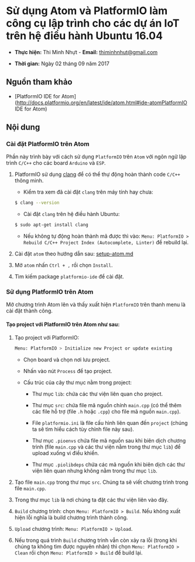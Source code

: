 # Sử dụng Atom và PlatformIO làm công cụ lập trình cho các dự án IoT trên hệ điều hành Ubuntu 16.04

* **Thực hiện:** Thi Minh Nhựt - **Email:** thiminhnhut@gmail.com

* **Thời gian:** Ngày 02 tháng 09 năm 2017

## Nguồn tham khảo

* [PlatformIO IDE for Atom](http://docs.platformio.org/en/latest/ide/atom.html#ide-atomPlatformIO IDE for Atom)

## Nội dung
### Cài đặt PlatformIO trên Atom
Phần này trình bày với cách sử dụng `PlatformIO` trên `Atom` với ngôn ngữ lập trình `C/C++` cho các board `Arduino` và `ESP`.

1. PlatformIO sử dụng [clang](http://clang.llvm.org/) để có thể thự động hoàn thành code `C/C++` thông minh.

    * Kiểm tra xem đã cài đặt `clang` trên máy tính hay chưa:

    ```bash
    $ clang --version
    ```

    * Cài đặt `clang` trên hệ điều hành Ubuntu:
    ```bash
    $ sudo apt-get install clang
    ```

    * Nếu không tự động hoàn thành mã được thì vào: `Menu: PlatformIO > Rebuild C/C++ Project Index (Autocomplete, Linter)` để rebuild lại.

1. Cài đặt `atom` theo hướng dẫn sau: [setup-atom.md](https://github.com/thiminhnhut/Atom/blob/master/Ubuntu/setup-atom.md)

1. Mở `atom` nhấn `Ctrl + ,` rồi chọn `Install`.

1. Tìm kiếm package `platformio-ide` để cài đặt.

### Sử dụng PlatformIO trên Atom

Mở chương trình Atom lên và thấy xuất hiện `PlatformIO` trên thanh menu là cài đặt thành công.

#### Tạo project với PlatformIO trên Atom như sau:

1. Tạo project với PlatformIO:

    ```bash
    Menu: PlatformIO > Initialize new Project or update existing
    ```

    * Chọn board và chọn nơi lưu project.

    * Nhấn vào nút `Process` để tạo project.

    * Cấu trúc của cây thư mục nằm trong project:

        + Thư mục `lib`: chứa các thư viện liên quan cho project.

        + Thư mục `src`: chứa file mã nguồn chính `main.cpp` (có thể thêm các file hỗ trợ (file `.h` hoặc `.cpp`) cho file mã nguồn `main.cpp`).

        + File `platformio.ini` là file cấu hình liên quan đến `project` (chúng ta sẽ tìm hiểu cách tùy chỉnh file này sau).

        + Thư mục `.pioenvs` chứa file mã nguồn sau khi biên dịch chương trình (file `main.cpp` và các thư viện nằm trong thư mục `lib`) để upload xuống vi điều khiển.

        + Thư mục `.piolibdeps` chứa các mã nguồn khi biên dịch các thư viện liên quan nhưng không nằm trong thư mục `lib`.

1. Tạo file `main.cpp` trong thư mục `src`. Chúng ta sẽ viết chương trình trong file `main.cpp`.

1. Trong thư mục `lib` là nơi chúng ta đặt các thư viện liên vào đây.

1. `Build` chương trình: chọn `Menu: PlatformIO > Build`. Nếu không xuất hiện lỗi nghĩa là build chương trình thành công.

1. `Upload` chương trình: `Menu: PlatformIO > Upload`.

1. Nếu trong quá trình `Build` chương trình vẫn còn xảy ra lỗi (trong khi chúng ta không tìm được nguyên nhân) thì chọn `Menu: PlatformIO > Clean` rồi chọn `Menu: PlatformIO > Build` để build lại.
